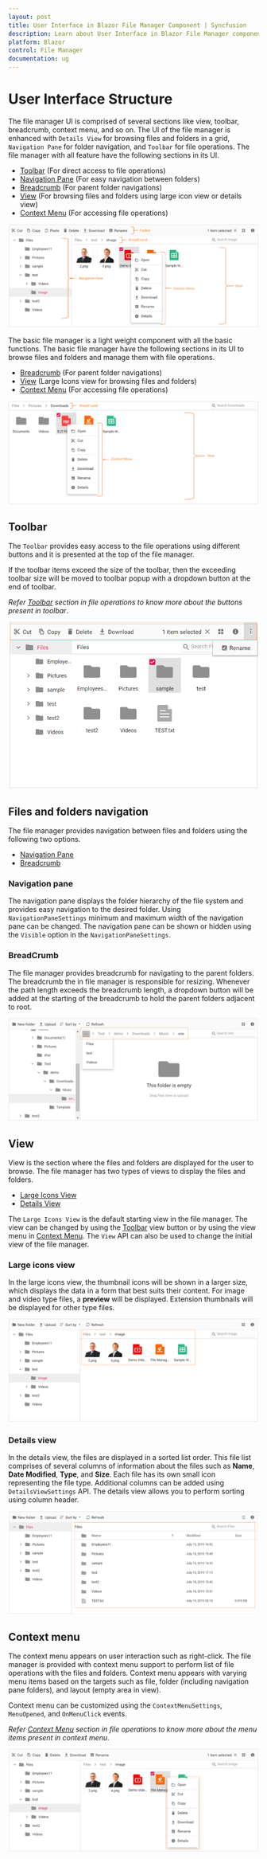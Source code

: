 ```yaml
---
layout: post
title: User Interface in Blazor File Manager Component | Syncfusion 
description: Learn about User Interface in Blazor File Manager component of Syncfusion, and more details.
platform: Blazor
control: File Manager
documentation: ug
---
```


# User Interface Structure

The file manager UI is comprised of several sections like view, toolbar, breadcrumb, context menu, and so on. The UI of the file manager is enhanced with  `Details View` for browsing files and folders in a grid, `Navigation Pane` for folder navigation, and `Toolbar` for file operations. The file manager with all feature have the following sections in its UI.

* [Toolbar](#toolbar) (For direct access to file operations)
* [Navigation Pane](#navigation-pane) (For easy navigation between folders)
* [Breadcrumb](#breadcrumb) (For parent folder navigations)
* [View](#view) (For browsing files and folders using large icon view or details view)
* [Context Menu](#context-menu) (For accessing file operations)

![File Manager Overview](./images/user-interface.png "File Manager Overview")

The basic file manager is a light weight component with all the basic functions. The basic file manager have the following sections in its UI to browse files and folders and manage them with file operations.

* [Breadcrumb](#breadcrumb) (For parent folder navigations)
* [View](#view) (Large Icons view for browsing files and folders)
* [Context Menu](#context-menu) (For accessing file operations)

![Basic File Manager](./images/default-ui.png "Basic File Manager")

## Toolbar

The `Toolbar` provides easy access to the file operations using different buttons and it is presented at the top of the file manager.

If the toolbar items exceed the size of the toolbar, then the exceeding toolbar size will be moved to toolbar popup with a dropdown button at the end of toolbar.

*Refer [Toolbar](./file-operations/#toolbar) section in file operations to know more about the buttons present in toolbar*.

![Toolbar](./images/toolbar.png "Responsiveness of Toolbar")

## Files and folders navigation

The file manager provides navigation between files and folders using the following two options.

* [Navigation Pane](#navigation-pane)
* [Breadcrumb](#breadcrumb)

### Navigation pane

The navigation pane displays the folder hierarchy of the file system and provides easy navigation to the desired folder. Using `NavigationPaneSettings` minimum and maximum width of the navigation pane can be changed.
The navigation pane can be shown or hidden using the `Visible` option in the `NavigationPaneSettings`.

### BreadCrumb

The file manager provides breadcrumb for navigating to the parent folders. The breadcrumb the in file manager is responsible for resizing.
Whenever the path length exceeds the breadcrumb length, a dropdown button will be added at the starting of the breadcrumb to hold the parent folders adjacent to root.

![BreadCrumb](./images/breadcrumb.png "Responsiveness of BreadCrumb Bar")

## View

View is the section where the files and folders are displayed for the user to browse. The file manager has two types of views to display the files and folders.

* [Large Icons View](#large-icons-view)
* [Details View](#details-view)

The `Large Icons View` is the default starting view in the file manager. The view can be changed by using the [Toolbar](#toolbar) view button or by using the view menu in [Context Menu](#context-menu). The `View` API can also be used to change the initial view of the file manager.

### Large icons view

In the large icons view, the thumbnail icons will be shown in a larger size, which displays the data in a form that best suits their content.  For image and video type files, a **preview** will be displayed. Extension thumbnails will be displayed for other type files.

![LargeIconView](./images/largeiconsview.png "File Manager Large Icon View")

### Details view

In the details view, the files are displayed in a sorted list order. This file list comprises of several columns of information about the files such as **Name**, **Date Modified**, **Type**, and **Size**. Each file has its own small icon representing the file type. Additional columns can be added using `DetailsViewSettings` API. The details view allows you to perform sorting using column header.

![DetailsView](./images/detailsview.png "File Manager Details View")

## Context menu

The context menu appears on user interaction such as right-click. The file manager is provided with context menu support to perform list of file operations with the files and folders. Context menu appears with varying menu items based on the targets such as file, folder (including navigation pane folders),  and layout (empty area in view).

Context menu can be customized using the `ContextMenuSettings`, `MenuOpened`, and `OnMenuClick` events.

*Refer [Context Menu](./file-operations/#context-menu) section in file operations to know more about the menu items present in context menu*.

![Context Menu](./images/contextmenu.png "Context Menu")